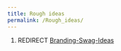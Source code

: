 ```yaml
---
title: Rough ideas
permalink: /Rough_ideas/
---
```


1.  REDIRECT [Branding-Swag-Ideas](/Branding-Swag-Ideas "wikilink")
